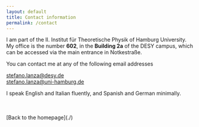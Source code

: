 ```yaml
---
layout: default
title: Contact information
permalink: /contact
---
```


I am part of the II. Institut für Theoretische Physik of Hamburg University.
My office is the number **602**, in the **Building 2a** of the DESY campus, which can be accessed via the main entrance in Notkestraße.


You can contact me at any of the following email addresses

[stefano.lanza@desy.de](mailto:stefano.lanza@desy.de) \
[stefano.lanza@uni-hamburg.de](mailto:stefano.lanza@uni-hamburg.de)

I speak English and Italian fluently, and Spanish and German minimally.



<br/>
<br/>
[Back to the homepage](./)
